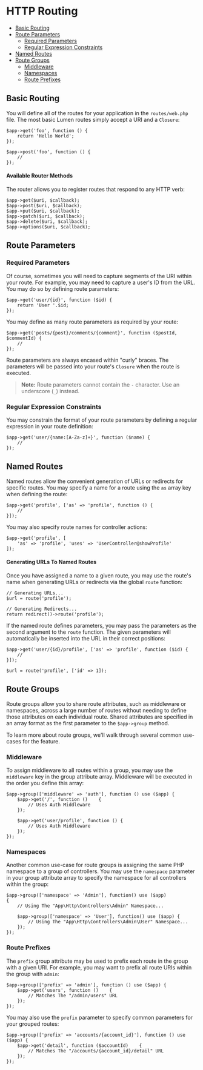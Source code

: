 # HTTP Routing

- [Basic Routing](#basic-routing)
- [Route Parameters](#route-parameters)
    - [Required Parameters](#required-parameters)
    - [Regular Expression Constraints](#parameters-regular-expression-constraints)
- [Named Routes](#named-routes)
- [Route Groups](#route-groups)
    - [Middleware](#route-group-middleware)
    - [Namespaces](#route-group-namespaces)
    - [Route Prefixes](#route-group-prefixes)

<a name="basic-routing"></a>
## Basic Routing

You will define all of the routes for your application in the `routes/web.php` file. The most basic Lumen routes simply accept a URI and a `Closure`:

    $app->get('foo', function () {
        return 'Hello World';
    });

    $app->post('foo', function () {
        //
    });

#### Available Router Methods

The router allows you to register routes that respond to any HTTP verb:

    $app->get($uri, $callback);
    $app->post($uri, $callback);
    $app->put($uri, $callback);
    $app->patch($uri, $callback);
    $app->delete($uri, $callback);
    $app->options($uri, $callback);

<a name="route-parameters"></a>
## Route Parameters

<a name="required-parameters"></a>
### Required Parameters

Of course, sometimes you will need to capture segments of the URI within your route. For example, you may need to capture a user's ID from the URL. You may do so by defining route parameters:

    $app->get('user/{id}', function ($id) {
        return 'User '.$id;
    });

You may define as many route parameters as required by your route:

    $app->get('posts/{post}/comments/{comment}', function ($postId, $commentId) {
        //
    });

Route parameters are always encased within "curly" braces. The parameters will be passed into your route's `Closure` when the route is executed.

> **Note:** Route parameters cannot contain the `-` character. Use an underscore (`_`) instead.

<a name="parameters-regular-expression-constraints"></a>
### Regular Expression Constraints

You may constrain the format of your route parameters by defining a regular expression in your route definition:

    $app->get('user/{name:[A-Za-z]+}', function ($name) {
        //
    });

<a name="named-routes"></a>
## Named Routes

Named routes allow the convenient generation of URLs or redirects for specific routes. You may specify a name for a route using the `as` array key when defining the route:

    $app->get('profile', ['as' => 'profile', function () {
        //
    }]);

You may also specify route names for controller actions:

    $app->get('profile', [
        'as' => 'profile', 'uses' => 'UserController@showProfile'
    ]);

#### Generating URLs To Named Routes

Once you have assigned a name to a given route, you may use the route's name when generating URLs or redirects via the global `route` function:

    // Generating URLs...
    $url = route('profile');

    // Generating Redirects...
    return redirect()->route('profile');

If the named route defines parameters, you may pass the parameters as the second argument to the `route` function. The given parameters will automatically be inserted into the URL in their correct positions:

    $app->get('user/{id}/profile', ['as' => 'profile', function ($id) {
        //
    }]);

    $url = route('profile', ['id' => 1]);

<a name="route-groups"></a>
## Route Groups

Route groups allow you to share route attributes, such as middleware or namespaces, across a large number of routes without needing to define those attributes on each individual route. Shared attributes are specified in an array format as the first parameter to the `$app->group` method.

To learn more about route groups, we'll walk through several common use-cases for the feature.

<a name="route-group-middleware"></a>
### Middleware

To assign middleware to all routes within a group, you may use the `middleware` key in the group attribute array. Middleware will be executed in the order you define this array:

    $app->group(['middleware' => 'auth'], function () use ($app) {
        $app->get('/', function ()    {
            // Uses Auth Middleware
        });

        $app->get('user/profile', function () {
            // Uses Auth Middleware
        });
    });

<a name="route-group-namespaces"></a>
### Namespaces

Another common use-case for route groups is assigning the same PHP namespace to a group of controllers. You may use the `namespace` parameter in your group attribute array to specify the namespace for all controllers within the group:

    $app->group(['namespace' => 'Admin'], function() use ($app)
    {
        // Using The "App\Http\Controllers\Admin" Namespace...

        $app->group(['namespace' => 'User'], function() use ($app) {
            // Using The "App\Http\Controllers\Admin\User" Namespace...
        });
    });

<a name="route-group-prefixes"></a>
### Route Prefixes

The `prefix` group attribute may be used to prefix each route in the group with a given URI. For example, you may want to prefix all route URIs within the group with `admin`:

    $app->group(['prefix' => 'admin'], function () use ($app) {
        $app->get('users', function ()    {
            // Matches The "/admin/users" URL
        });
    });

You may also use the `prefix` parameter to specify common parameters for your grouped routes:

    $app->group(['prefix' => 'accounts/{account_id}'], function () use ($app) {
        $app->get('detail', function ($accountId)    {
            // Matches The "/accounts/{account_id}/detail" URL
        });
    });
